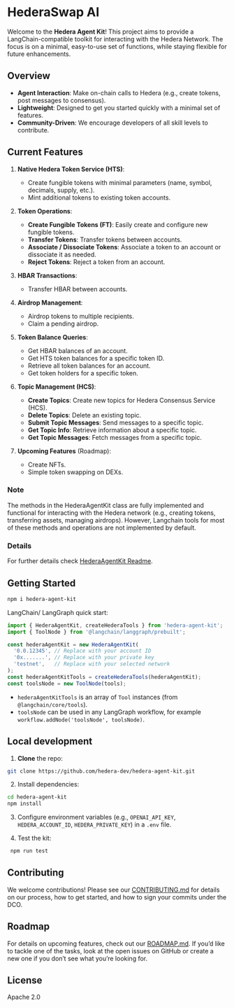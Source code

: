 # HederaSwap AI

Welcome to the **Hedera Agent Kit**! This project aims to provide a LangChain-compatible toolkit for interacting with the Hedera Network. The focus is on a minimal, easy-to-use set of functions, while staying flexible for future enhancements.

## Overview

- **Agent Interaction**: Make on-chain calls to Hedera (e.g., create tokens, post messages to consensus).
- **Lightweight**: Designed to get you started quickly with a minimal set of features.
- **Community-Driven**: We encourage developers of all skill levels to contribute.

## Current Features

1. **Native Hedera Token Service (HTS)**:
    - Create fungible tokens with minimal parameters (name, symbol, decimals, supply, etc.).
    - Mint additional tokens to existing token accounts.

2. **Token Operations**:
    - **Create Fungible Tokens (FT)**: Easily create and configure new fungible tokens.
    - **Transfer Tokens**: Transfer tokens between accounts.
    - **Associate / Dissociate Tokens**: Associate a token to an account or dissociate it as needed.
    - **Reject Tokens**: Reject a token from an account.

3. **HBAR Transactions**:
    - Transfer HBAR between accounts.

4. **Airdrop Management**:
    - Airdrop tokens to multiple recipients.
    - Claim a pending airdrop.

5. **Token Balance Queries**:
    - Get HBAR balances of an account.
    - Get HTS token balances for a specific token ID.
    - Retrieve all token balances for an account.
    - Get token holders for a specific token.

6. **Topic Management (HCS)**:
    - **Create Topics**: Create new topics for Hedera Consensus Service (HCS).
    - **Delete Topics**: Delete an existing topic.
    - **Submit Topic Messages**: Send messages to a specific topic.
    - **Get Topic Info**: Retrieve information about a specific topic.
    - **Get Topic Messages**: Fetch messages from a specific topic.

7. **Upcoming Features** (Roadmap):
    - Create NFTs.
    - Simple token swapping on DEXs.

### Note
The methods in the HederaAgentKit class are fully implemented and functional for interacting with the Hedera network (e.g., creating tokens, transferring assets, managing airdrops). However, Langchain tools for most of these methods and operations are not implemented by default.

### Details
For further details check [HederaAgentKit Readme](./src/agent/README.md).

## Getting Started

```bash
npm i hedera-agent-kit
```

LangChain/ LangGraph quick start:

```js
import { HederaAgentKit, createHederaTools } from 'hedera-agent-kit';
import { ToolNode } from '@langchain/langgraph/prebuilt';

const hederaAgentKit = new HederaAgentKit(
  '0.0.12345', // Replace with your account ID
  '0x.......', // Replace with your private key
  'testnet',   // Replace with your selected network
);
const hederaAgentKitTools = createHederaTools(hederaAgentKit);
const toolsNode = new ToolNode(tools);

```
- `hederaAgentKitTools` is an array of `Tool` instances
  (from `@langchain/core/tools`).
- `toolsNode` can be used in any LangGraph workflow,
  for example `workflow.addNode('toolsNode', toolsNode)`.

## Local development

1. **Clone** the repo:

```bash
git clone https://github.com/hedera-dev/hedera-agent-kit.git
```

2. Install dependencies:

```bash
cd hedera-agent-kit
npm install
```

3. Configure environment variables (e.g., `OPENAI_API_KEY`, `HEDERA_ACCOUNT_ID`, `HEDERA_PRIVATE_KEY`) in a `.env` file.

4. Test the kit:

```bash
 npm run test
```

## Contributing

We welcome contributions! Please see our [CONTRIBUTING.md](https://github.com/hedera-dev/hedera-agent-kit/blob/main/CONTRIBUTING.md) for details on our process, how to get started, and how to sign your commits under the DCO.

## Roadmap

For details on upcoming features, check out our [ROADMAP.md](https://github.com/hedera-dev/hedera-agent-kit/blob/main/ROADMAP.md). If you’d like to tackle one of the tasks, look at the open issues on GitHub or create a new one if you don’t see what you’re looking for.

## License

Apache 2.0
